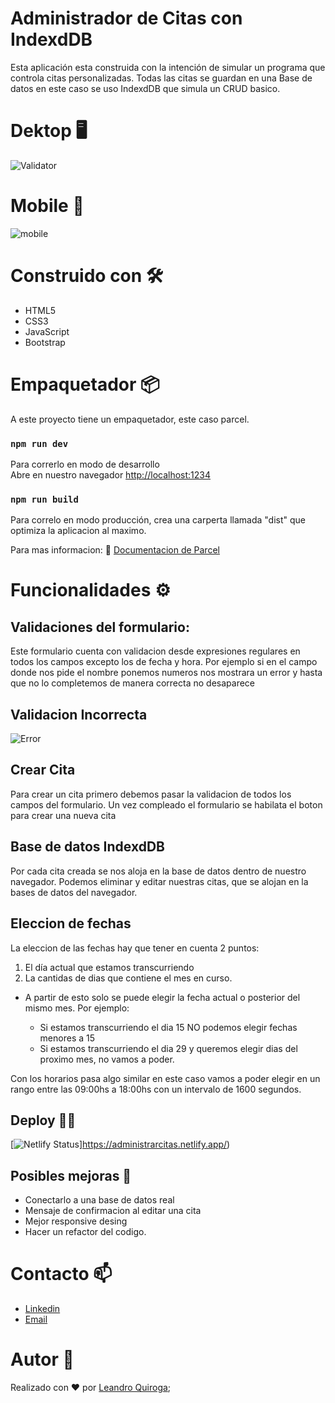 # Administrador de Citas con IndexdDB   
Esta aplicación esta construida con la intención de simular un programa que controla citas personalizadas. Todas las citas se guardan en una Base de datos en este caso se uso IndexdDB que simula un CRUD basico. 

# Dektop  🖥 
![Validator](https://user-images.githubusercontent.com/80013958/135516753-78a37778-778a-4b28-8b03-dc59627643d0.gif)

# Mobile 📱
![mobile](https://user-images.githubusercontent.com/80013958/135516932-e0d05d52-c0c0-4c8d-b8f3-99074f5e4afa.gif)

# Construido con 🛠️
* HTML5
* CSS3 
* JavaScript
* Bootstrap 

# Empaquetador  📦
A este proyecto tiene un empaquetador, este caso parcel.

### `npm run dev`
Para correrlo en modo de desarrollo <br>
Abre en nuestro navegador [http://localhost:1234](http://localhost:1234)

### `npm run build`
Para correlo en modo producción, crea una carperta llamada "dist" que optimiza la aplicacion al maximo. 

Para mas informacion: 🧾 [Documentacion de Parcel](https://es.parceljs.org/getting_started.html)

# Funcionalidades ⚙️

## Validaciones del formulario: 
Este formulario cuenta con validacion desde expresiones regulares en 
todos los campos excepto los de fecha y hora. Por ejemplo si en el campo donde nos pide el nombre ponemos numeros nos mostrara un error y hasta que no lo completemos de manera correcta no desaparece

## Validacion Incorrecta 
![Error](https://user-images.githubusercontent.com/80013958/135517045-0b726d77-a3a7-4ad7-bc5e-2b934958b803.gif)

## Crear Cita 
Para crear un cita primero debemos pasar la validacion de todos los campos del formulario. Un vez compleado el formulario se habilata el boton para crear una nueva cita 

## Base de datos IndexdDB
Por cada cita creada se nos aloja en la base de datos dentro de nuestro navegador. Podemos eliminar y editar nuestras citas, que se alojan en la bases de datos del navegador. 

## Eleccion de fechas
La eleccion de las fechas hay que tener en cuenta 2 puntos:

1) El día actual que estamos transcurriendo
2) La cantidas de dias que contiene el mes en curso. 

*   A partir de esto solo se puede elegir la fecha actual o posterior del mismo mes. Por ejemplo:

    * Si estamos transcurriendo el dia 15 NO podemos elegir fechas menores a 15 <br>
    * Si estamos transcurriendo el dia 29 y queremos elegir dias del proximo mes, no vamos a poder. 

Con los horarios pasa algo similar en este caso vamos a poder elegir en un rango entre las 09:00hs a 18:00hs con un intervalo de 1600 segundos.

## Deploy 👨‍💻
[![Netlify Status](https://api.netlify.com/api/v1/badges/91bdc6d2-70d1-4734-947e-a9e15e487bd1/deploy-status)]https://administrarcitas.netlify.app/)

## Posibles mejoras 🚀
* Conectarlo a una base de datos real
* Mensaje de confirmacion al editar una cita
* Mejor responsive desing 
* Hacer un refactor del codigo. 

# Contacto 📫
- [Linkedin](https://www.linkedin.com/in/leanquiroga95/)
- [Email](mailto:leandroquiroga9514@gmail.com)

# Autor 👤
Realizado con ❤️ por [Leandro Quiroga](https://github.com/leandroquiroga);

